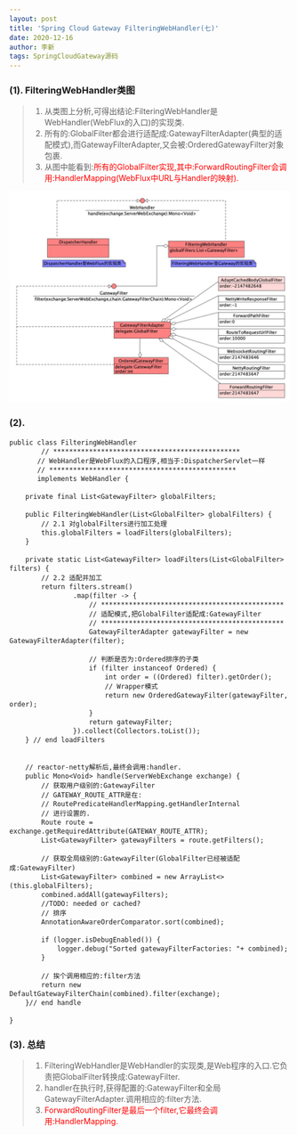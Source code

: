 ```yaml
---
layout: post
title: 'Spring Cloud Gateway FilteringWebHandler(七)'
date: 2020-12-16
author: 李新
tags: SpringCloudGateway源码
---
```


### (1). FilteringWebHandler类图
> 1. 从类图上分析,可得出结论:FilteringWebHandler是WebHandler(WebFlux的入口)的实现类.   
> 2. 所有的:GlobalFilter都会进行适配成:GatewayFilterAdapter(典型的适配模式),而GatewayFilterAdapter,又会被:OrderedGatewayFilter对象包裹.   
> 3. 从图中能看到:<font color='red'>所有的GlobalFilter实现,其中:ForwardRoutingFilter会调用:HandlerMapping(WebFlux中URL与Handler的映射).</font>    

!["FilteringWebHandler"](/assets/spring-cloud-gateway/imgs/spring-cloud-gateway-filtering-web-handler-class.jpg)

### (2). 
```
public class FilteringWebHandler 
	    // ***********************************************
       // WebHandler是WebFlux的入口程序,相当于:DispatcherServlet一样
	   // ***********************************************
       implements WebHandler {

    private final List<GatewayFilter> globalFilters;

	public FilteringWebHandler(List<GlobalFilter> globalFilters) {
		// 2.1 对globalFilters进行加工处理
		this.globalFilters = loadFilters(globalFilters);
	}

	private static List<GatewayFilter> loadFilters(List<GlobalFilter> filters) {
		// 2.2 适配并加工
		return filters.stream()
				.map(filter -> {
					// **********************************************
					// 适配模式,把GlobalFilter适配成:GatewayFilter
					// **********************************************
					GatewayFilterAdapter gatewayFilter = new GatewayFilterAdapter(filter);

					// 判断是否为:Ordered排序的子类
					if (filter instanceof Ordered) {
						int order = ((Ordered) filter).getOrder();
						// Wrapper模式
						return new OrderedGatewayFilter(gatewayFilter, order);
					}
					return gatewayFilter;
				}).collect(Collectors.toList());
	} // end loadFilters


	// reactor-netty解析后,最终会调用:handler.
	public Mono<Void> handle(ServerWebExchange exchange) {
		// 获取用户级别的:GatewayFilter
		// GATEWAY_ROUTE_ATTR是在:
		// RoutePredicateHandlerMapping.getHandlerInternal
		// 进行设置的.
		Route route = exchange.getRequiredAttribute(GATEWAY_ROUTE_ATTR);
		List<GatewayFilter> gatewayFilters = route.getFilters();

		// 获取全局级别的:GatewayFilter(GlobalFilter已经被适配成:GatewayFilter)
		List<GatewayFilter> combined = new ArrayList<>(this.globalFilters);
		combined.addAll(gatewayFilters);
		//TODO: needed or cached?
		// 排序
		AnnotationAwareOrderComparator.sort(combined);

		if (logger.isDebugEnabled()) {
			logger.debug("Sorted gatewayFilterFactories: "+ combined);
		}

		// 挨个调用相应的:filter方法
		return new DefaultGatewayFilterChain(combined).filter(exchange);
	}// end handle

}
```
### (3). 总结
> 1. FilteringWebHandler是WebHandler的实现类,是Web程序的入口.它负责把GlobalFilter转换成:GatewayFilter.      
> 2. handler在执行时,获得配置的:GatewayFilter和全局GatewayFilterAdapter.调用相应的:filter方法.     
> 3. <font color='red'>ForwardRoutingFilter是最后一个filter,它最终会调用:HandlerMapping.</font>    

